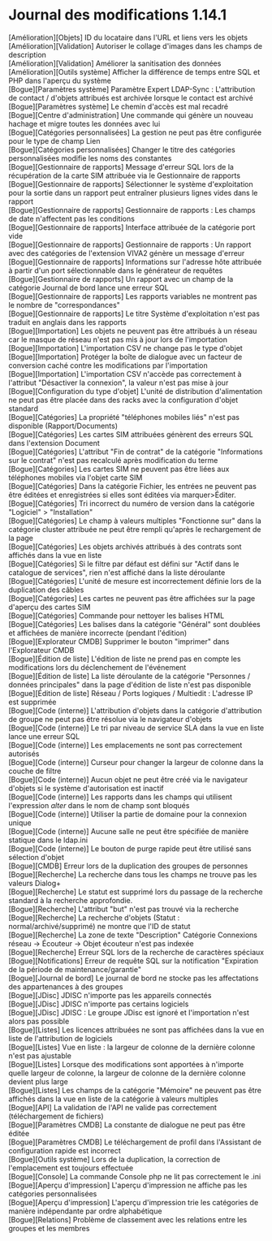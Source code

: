 # Journal des modifications 1.14.1

[Amélioration][Objets] ID du locataire dans l'URL et liens vers les objets  
[Amélioration][Validation] Autoriser le collage d'images dans les champs de description  
[Amélioration][Validation] Améliorer la sanitisation des données  
[Amélioration][Outils système] Afficher la différence de temps entre SQL et PHP dans l'aperçu du système  
[Bogue][Paramètres système] Paramètre Expert LDAP-Sync : L'attribution de contact / d'objets attribués est archivée lorsque le contact est archivé  
[Bogue][Paramètres système] Le chemin d'accès est mal recadré  
[Bogue][Centre d'administration] Une commande qui génère un nouveau hachage et migre toutes les données avec lui  
[Bogue][Catégories personnalisées] La gestion ne peut pas être configurée pour le type de champ Lien  
[Bogue][Catégories personnalisées] Changer le titre des catégories personnalisées modifie les noms des constantes  
[Bogue][Gestionnaire de rapports] Message d'erreur SQL lors de la récupération de la carte SIM attribuée via le Gestionnaire de rapports  
[Bogue][Gestionnaire de rapports] Sélectionner le système d'exploitation pour la sortie dans un rapport peut entraîner plusieurs lignes vides dans le rapport  
[Bogue][Gestionnaire de rapports] Gestionnaire de rapports : Les champs de date n'affectent pas les conditions  
[Bogue][Gestionnaire de rapports] Interface attribuée de la catégorie port vide  
[Bogue][Gestionnaire de rapports] Gestionnaire de rapports : Un rapport avec des catégories de l'extension VIVA2 génère un message d'erreur  
[Bogue][Gestionnaire de rapports] Informations sur l'adresse hôte attribuée à partir d'un port sélectionnable dans le générateur de requêtes  
[Bogue][Gestionnaire de rapports] Un rapport avec un champ de la catégorie Journal de bord lance une erreur SQL  
[Bogue][Gestionnaire de rapports] Les rapports variables ne montrent pas le nombre de "correspondances"  
[Bogue][Gestionnaire de rapports] Le titre Système d'exploitation n'est pas traduit en anglais dans les rapports  
[Bogue][Importation] Les objets ne peuvent pas être attribués à un réseau car le masque de réseau n'est pas mis à jour lors de l'importation  
[Bogue][Importation] L'importation CSV ne change pas le type d'objet  
[Bogue][Importation] Protéger la boîte de dialogue avec un facteur de conversion caché contre les modifications par l'importation  
[Bogue][Importation] L'importation CSV n'accède pas correctement à l'attribut "Désactiver la connexion", la valeur n'est pas mise à jour  
[Bogue][Configuration du type d'objet] L'unité de distribution d'alimentation ne peut pas être placée dans des racks avec la configuration d'objet standard  
[Bogue][Catégories] La propriété "téléphones mobiles liés" n'est pas disponible (Rapport/Documents)  
[Bogue][Catégories] Les cartes SIM attribuées génèrent des erreurs SQL dans l'extension Document  
[Bogue][Catégories] L'attribut "Fin de contrat" de la catégorie "Informations sur le contrat" n'est pas recalculé après modification du terme  
[Bogue][Catégories] Les cartes SIM ne peuvent pas être liées aux téléphones mobiles via l'objet carte SIM  
[Bogue][Catégories] Dans la catégorie Fichier, les entrées ne peuvent pas être éditées et enregistrées si elles sont éditées via marquer>Éditer.  
[Bogue][Catégories] Tri incorrect du numéro de version dans la catégorie "Logiciel" > "Installation"  
[Bogue][Catégories] Le champ à valeurs multiples "Fonctionne sur" dans la catégorie cluster attribuée ne peut être rempli qu'après le rechargement de la page  
[Bogue][Catégories] Les objets archivés attribués à des contrats sont affichés dans la vue en liste  
[Bogue][Catégories] Si le filtre par défaut est défini sur "Actif dans le catalogue de services", rien n'est affiché dans la liste déroulante  
[Bogue][Catégories] L'unité de mesure est incorrectement définie lors de la duplication des câbles  
[Bogue][Catégories] Les cartes ne peuvent pas être affichées sur la page d'aperçu des cartes SIM  
[Bogue][Catégories] Commande pour nettoyer les balises HTML  
[Bogue][Catégories] Les balises dans la catégorie "Général" sont doublées et affichées de manière incorrecte (pendant l'édition)  
[Bogue][Explorateur CMDB] Supprimer le bouton "imprimer" dans l'Explorateur CMDB  
[Bogue][Édition de liste] L'édition de liste ne prend pas en compte les modifications lors du déclenchement de l'événement  
[Bogue][Édition de liste] La liste déroulante de la catégorie "Personnes / données principales" dans la page d'édition de liste n'est pas disponible  
[Bogue][Édition de liste] Réseau / Ports logiques / Multiedit : L'adresse IP est supprimée  
[Bogue][Code (interne)] L'attribution d'objets dans la catégorie d'attribution de groupe ne peut pas être résolue via le navigateur d'objets  
[Bogue][Code (interne)] Le tri par niveau de service SLA dans la vue en liste lance une erreur SQL  
[Bogue][Code (interne)] Les emplacements ne sont pas correctement autorisés  
[Bogue][Code (interne)] Curseur pour changer la largeur de colonne dans la couche de filtre  
[Bogue][Code (interne)] Aucun objet ne peut être créé via le navigateur d'objets si le système d'autorisation est inactif  
[Bogue][Code (interne)] Les rapports dans les champs qui utilisent l'expression *alter* dans le nom de champ sont bloqués  
[Bogue][Code (interne)] Utiliser la partie de domaine pour la connexion unique  
[Bogue][Code (interne)] Aucune salle ne peut être spécifiée de manière statique dans le ldap.ini  
[Bogue][Code (interne)] Le bouton de purge rapide peut être utilisé sans sélection d'objet  
[Bogue][CMDB] Erreur lors de la duplication des groupes de personnes  
[Bogue][Recherche] La recherche dans tous les champs ne trouve pas les valeurs Dialog+  
[Bogue][Recherche] Le statut est supprimé lors du passage de la recherche standard à la recherche approfondie.  
[Bogue][Recherche] L'attribut "but" n'est pas trouvé via la recherche  
[Bogue][Recherche] La recherche d'objets (Statut : normal/archivé/supprimé) ne montre que l'ID de statut  
[Bogue][Recherche] La zone de texte "Description" Catégorie Connexions réseau -> Écouteur -> Objet écouteur n'est pas indexée  
[Bogue][Recherche] Erreur SQL lors de la recherche de caractères spéciaux  
[Bogue][Notifications] Erreur de requête SQL sur la notification "Expiration de la période de maintenance/garantie"  
[Bogue][Journal de bord] Le journal de bord ne stocke pas les affectations des appartenances à des groupes  
[Bogue][JDisc] JDISC n'importe pas les appareils connectés  
[Bogue][JDisc] JDISC n'importe pas certains logiciels  
[Bogue][JDisc] JDISC : Le groupe JDisc est ignoré et l'importation n'est alors pas possible  
[Bogue][Listes] Les licences attribuées ne sont pas affichées dans la vue en liste de l'attribution de logiciels  
[Bogue][Listes] Vue en liste : la largeur de colonne de la dernière colonne n'est pas ajustable  
[Bogue][Listes] Lorsque des modifications sont apportées à n'importe quelle largeur de colonne, la largeur de colonne de la dernière colonne devient plus large  
[Bogue][Listes] Les champs de la catégorie "Mémoire" ne peuvent pas être affichés dans la vue en liste de la catégorie à valeurs multiples  
[Bogue][API] La validation de l'API ne valide pas correctement (téléchargement de fichiers)  
[Bogue][Paramètres CMDB] La constante de dialogue ne peut pas être éditée  
[Bogue][Paramètres CMDB] Le téléchargement de profil dans l'Assistant de configuration rapide est incorrect  
[Bogue][Outils système] Lors de la duplication, la correction de l'emplacement est toujours effectuée  
[Bogue][Console] La commande Console php ne lit pas correctement le .ini  
[Bogue][Aperçu d'impression] L'aperçu d'impression ne affiche pas les catégories personnalisées  
[Bogue][Aperçu d'impression] L'aperçu d'impression trie les catégories de manière indépendante par ordre alphabétique  
[Bogue][Relations] Problème de classement avec les relations entre les groupes et les membres  
